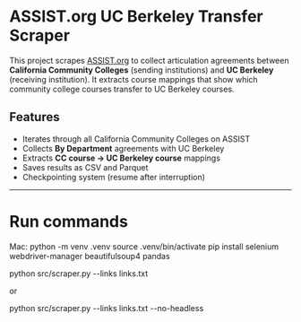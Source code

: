 # ASSIST.org UC Berkeley Transfer Scraper

This project scrapes [ASSIST.org](https://assist.org) to collect articulation agreements between **California Community Colleges** (sending institutions) and **UC Berkeley** (receiving institution). It extracts course mappings that show which community college courses transfer to UC Berkeley courses.

## Features
- Iterates through all California Community Colleges on ASSIST
- Collects **By Department** agreements with UC Berkeley
- Extracts **CC course → UC Berkeley course** mappings
- Saves results as CSV and Parquet
- Checkpointing system (resume after interruption)

---

# Run commands

Mac:
python -m venv .venv
source .venv/bin/activate
pip install selenium webdriver-manager beautifulsoup4 pandas

python src/scraper.py --links links.txt

or

python src/scraper.py --links links.txt --no-headless

